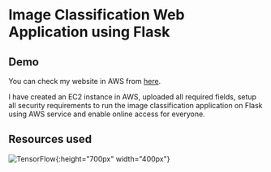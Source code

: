 # Image Classification Web Application using Flask 

## Demo
You can check my website in AWS from [here](http://3.138.197.68:8080/). 

I have created an EC2 instance in AWS, uploaded all required fields, setup all security requirements to run the image classification application on Flask using AWS service and enable online access for everyone. 

## Resources used 

![TensorFlow](https://www.gstatic.com/devrel-devsite/prod/veaa02889f0c07424beaa31d9bac1e874b6464e7ed7987fde4c94a59ace9487fa/tensorflow/images/lockup.svg){:height="700px" width="400px"}


